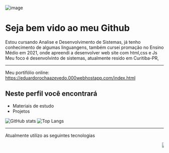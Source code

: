 
![image](https://github.com/Eduardo-Rocha-Azevedo/Jogo-de-carro-/assets/142415927/d982fe41-7789-4058-a24b-78788fd805af)

<h1>Seja bem vido ao meu Github</h1>

Estou cursando Analise e Desenvolvimento de Sistemas, já tenho conhecimento de algumas linguangens,
também cursei promação no Ensino Médio em 2021, onde apreendi a desenvolver web site com html,css e Js
Meu foco é desenvolvinto de sistemas, atualmente resido em Curitiba-PR,<br><hr>

Meu portifólio online:
https://eduardorochaazevedo.000webhostapp.com/index.html
<h2>Neste perfil você encontrará</h2>
<ul>
 <li>Materiais de estudo</li>
 <li>Projetos</li>
</ul>
 <div>

![GitHub stats](https://github-readme-stats.vercel.app/api?username=Eduardo-Rocha-Azevedo&theme=algolia )
![Top Langs](https://github-readme-stats.vercel.app/api/top-langs/?username=Eduardo-Rocha-Azevedo&layout=compact&theme=algolia )
<hr>
</div>
<p>Atualmente utilizo as seguintes tecnologias<p/>
<marquee>
<img src="https://img.shields.io/badge/HTML5-E34F26?style=for-the-badge&logo=html5&logoColor=white">
<img src="https://github.com/Eduardo-Rocha-Azevedo/Eduardo-Rocha-Azevedo/assets/142415927/b99c1ea0-b7f2-4f51-83c2-26ca0c119344">
<img src="https://github.com/Eduardo-Rocha-Azevedo/Eduardo-Rocha-Azevedo/assets/142415927/a93763ee-29e1-4d47-b4e6-9884ad7e2a7c">
<img src="https://github.com/Eduardo-Rocha-Azevedo/Eduardo-Rocha-Azevedo/assets/142415927/6505e13e-75db-4239-aa1b-4c5e418f5b7d">

</marquee>

  

